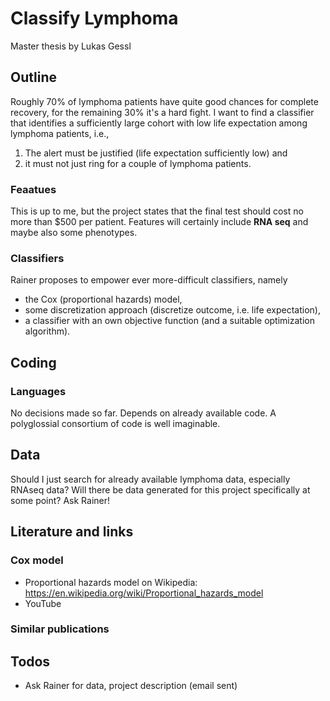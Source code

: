 # Classify Lymphoma

Master thesis by Lukas Gessl

## Outline

Roughly 70% of lymphoma patients have quite good chances for complete recovery, for the remaining 30% it's a hard fight. I want to find a classifier that identifies a sufficiently large cohort with low life expectation among lymphoma patients, i.e.,

1. The alert must be justified (life expectation sufficiently low) and
2. it must not just ring for a couple of lymphoma patients.

### Feaatues

This is up to me, but the project states that the final test should cost no more than $500 per patient. Features will certainly include **RNA seq** and maybe also some phenotypes.

### Classifiers

Rainer proposes to empower ever more-difficult classifiers, namely

- the Cox (proportional hazards) model,
- some discretization approach (discretize outcome, i.e. life expectation),
- a classifier with an own objective function (and a suitable optimization algorithm).

## Coding
### Languages
No decisions made so far. Depends on already available code. A polyglossial consortium of code is well imaginable.

## Data
Should I just search for already available lymphoma data, especially RNAseq data? Will there be data generated for this project specifically at some point?
Ask Rainer!

## Literature and links

### Cox model
- Proportional hazards model on Wikipedia: https://en.wikipedia.org/wiki/Proportional_hazards_model
- YouTube

### Similar publications

## Todos

- Ask Rainer for data, project description (email sent)